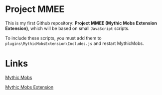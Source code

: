# Project MMEE
This is my first Github repository: **Project MMEE (Mythic Mobs Extension Extension)**, which will be based on small `JavaScript` scripts.

To include these scripts, you must add them to `plugins\MythicMobsExtension\Includes.js` and restart MythicMobs.

# Links
[Mythic Mobs](http://www.mythicmobs.net/manual/doku.php)

[Mythic Mobs Extension](https://www.spigotmc.org/resources/mythicmobsextension.51884/)
